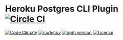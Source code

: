 Heroku Postgres CLI Plugin [![Circle CI](https://circleci.com/gh/heroku/heroku-pg/tree/master.svg?style=svg)](https://circleci.com/gh/heroku/heroku-pg/tree/master)
==========================

[![Code Climate](https://codeclimate.com/github/heroku/heroku-pg/badges/gpa.svg)](https://codeclimate.com/github/heroku/heroku-pg)
[![codecov](https://codecov.io/gh/heroku/heroku-pg/branch/master/graph/badge.svg)](https://codecov.io/gh/heroku/heroku-pg)
[![npm version](https://badge.fury.io/js/heroku-pg.svg)](https://badge.fury.io/js/heroku-pg)
[![License](https://img.shields.io/github/license/heroku/heroku-pg.svg)](https://github.com/heroku/heroku-pg/blob/master/LICENSE)
